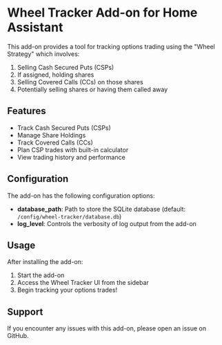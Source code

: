 # Wheel Tracker Add-on for Home Assistant

This add-on provides a tool for tracking options trading using the "Wheel Strategy" which involves:

1. Selling Cash Secured Puts (CSPs)
2. If assigned, holding shares
3. Selling Covered Calls (CCs) on those shares
4. Potentially selling shares or having them called away

## Features

- Track Cash Secured Puts (CSPs)
- Manage Share Holdings
- Track Covered Calls (CCs)
- Plan CSP trades with built-in calculator
- View trading history and performance

## Configuration

The add-on has the following configuration options:

- **database_path**: Path to store the SQLite database (default: `/config/wheel-tracker/database.db`)
- **log_level**: Controls the verbosity of log output from the add-on

## Usage

After installing the add-on:

1. Start the add-on
2. Access the Wheel Tracker UI from the sidebar
3. Begin tracking your options trades!

## Support

If you encounter any issues with this add-on, please open an issue on GitHub. 